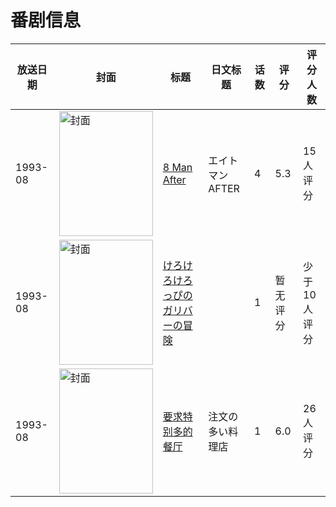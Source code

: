 # 番剧信息

|放送日期|封面|标题|日文标题|话数|评分|评分人数|
|---|---|---|---|---|---|---|
|1993-08|<img src="//lain.bgm.tv/pic/cover/c/14/17/95013_eis69.jpg" alt="封面" style="width:150px;height:200px;object-fit:cover;">|[8 Man After](https://bangumi.tv/subject/95013)|エイトマンAFTER|4|5.3|15人评分|
|1993-08|<img src="//lain.bgm.tv/pic/cover/c/75/a4/315562_mHDMh.jpg" alt="封面" style="width:150px;height:200px;object-fit:cover;">|[けろけろけろっぴのガリバーの冒険](https://bangumi.tv/subject/315562)||1|暂无评分|少于10人评分|
|1993-08|<img src="//lain.bgm.tv/pic/cover/c/b5/77/114040_L3B5I.jpg" alt="封面" style="width:150px;height:200px;object-fit:cover;">|[要求特别多的餐厅](https://bangumi.tv/subject/114040)|注文の多い料理店|1|6.0|26人评分|
